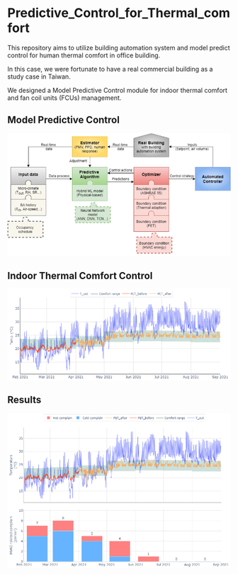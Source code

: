 # Predictive_Control_for_Thermal_comfort
This repository aims to utilize building automation system and model predict control for human thermal comfort in office building.

In this case, we were fortunate to have a real commercial building as a study case in Taiwan.

We designed a Model Predictive Control module for indoor thermal comfort and fan coil units (FCUs) management.


## Model Predictive Control
![Model_Predictive_Control](https://github.com/JackyWeng526/Predictive_Control_for_Thermal_comfort/blob/main/docs/MPC_construction_for_Thermal_Comfort.png)


## Indoor Thermal Comfort Control
![PET_before_after](https://github.com/JackyWeng526/Predictive_Control_for_Thermal_comfort/blob/main/docs/control_before_after.PNG)


## Results 
![Results](https://github.com/JackyWeng526/Predictive_Control_for_Thermal_comfort/blob/main/docs/Results.PNG)
